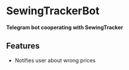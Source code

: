 # SewingTrackerBot
**Telegram bot cooperating with SewingTracker**

## Features
- Notifies user about wrong prices
